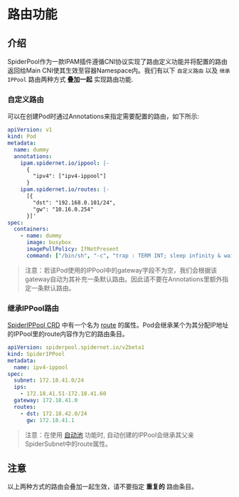 # 路由功能

## 介绍

SpiderPool作为一款IPAM插件遵循CNI协议实现了路由定义功能并将配置的路由返回给Main CNI使其生效至容器Namespace内。我们有以下 `自定义路由` 以及 `继承IPPool` 路由两种方式 **叠加一起** 实现路由功能.

### 自定义路由

可以在创建Pod时通过Annotations来指定需要配置的路由，如下所示:

```yaml
apiVersion: v1
kind: Pod
metadata:
  name: dummy
  annotations:
    ipam.spidernet.io/ippool: |-
      {
        "ipv4": ["ipv4-ippool"]
      }
    ipam.spidernet.io/routes: |-
      [{
        "dst": "192.168.0.101/24",
        "gw": "10.16.0.254"
      }]'
spec:
  containers:
    - name: dummy
      image: busybox
      imagePullPolicy: IfNotPresent
      command: ["/bin/sh", "-c", "trap : TERM INT; sleep infinity & wait"]
```

> 注意：若该Pod使用的IPPool中的gateway字段不为空，我们会根据该gateway自动为其补充一条默认路由。因此请不要在Annotations里额外指定一条默认路由。

### 继承IPPool路由

[SpiderIPPool CRD](./../reference/crd-spiderippool.md) 中有一个名为 [route](./../reference/crd-spiderippool.md#Route) 的属性。Pod会继承某个为其分配IP地址的IPPool里的route内容作为它的路由条目。

```yaml
apiVersion: spiderpool.spidernet.io/v2beta1
kind: SpiderIPPool
metadata:
  name: ipv4-ippool
spec:
  subnet: 172.18.41.0/24
  ips:
    - 172.18.41.51-172.18.41.60
  gateway: 172.18.41.0
  routes:
    - dst: 172.18.42.0/24
      gw: 172.18.41.1
```

> 注意：在使用 [自动池](./spider-subnet.md) 功能时, 自动创建的IPPool会继承其父亲SpiderSubnet中的route属性。

## 注意

以上两种方式的路由会叠加一起生效，请不要指定 **重复的** 路由条目。
